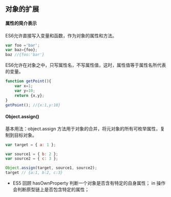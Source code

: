 ## 对象的扩展
#### 属性的简介表示
ES6允许直接写入变量和函数，作为对象的属性和方法。
``` javascript
var foo ='bar';
var baz={foo};
baz //{foo:'bar'}
```
ES6允许在对象之中，只写属性名，不写属性值，这时，属性值等于属性名所代表的变量。
```javascript
function getPoint(){
	var x=1;
	var y=10;
	return {x,y};
}
getPoint(); //{x:1,y:10}
```

#### Object.assign()

基本用法：object.assign 方法用于对象的合并，将元对象的所有可枚举属性，复制到目标对象。
```javascript
var target = { a: 1 };

var source1 = { b: 2 };
var source2 = { c: 3 };

Object.assign(target, source1, source2);
target // {a:1, b:2, c:3}

```
* ES5 回顾
hasOwnProperty 判断一个对象是否含有特定的自身属性；
in 操作会判断原型链上是否包含特定的属性；



